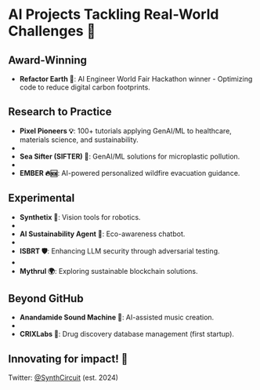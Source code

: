 # AI Projects Tackling Real-World Challenges 🌟

## Award-Winning

- **Refactor Earth 🌿**: AI Engineer World Fair Hackathon winner - Optimizing code to reduce digital carbon footprints.

## Research to Practice

- **Pixel Pioneers 💡**: 100+ tutorials applying GenAI/ML to healthcare, materials science, and sustainability.
- 
- **Sea Sifter (SIFTER) 🌊**: GenAI/ML solutions for microplastic pollution.
- 
- **EMBER 🔥🆘**: AI-powered personalized wildfire evacuation guidance.

## Experimental

- **Synthetix 🤖**: Vision tools for robotics.
- 
- **AI Sustainability Agent 🌱**: Eco-awareness chatbot.
- 
- **ISBRT 🛡️**: Enhancing LLM security through adversarial testing.
- 
- **Mythrul 🌍**: Exploring sustainable blockchain solutions.

## Beyond GitHub

- **Anandamide Sound Machine 🎵**: AI-assisted music creation.
- 
- **CRIXLabs 🏥**: Drug discovery database management (first startup).

## Innovating for impact! 🚀

Twitter: [@SynthCircuit](https://twitter.com/SynthCircuit) (est. 2024)
